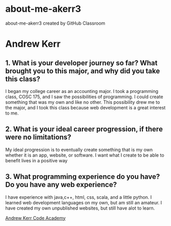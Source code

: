 # about-me-akerr3
about-me-akerr3 created by GitHub Classroom
# Andrew Kerr
## 1. What is your developer journey so far? What brought you to this major, and why did you take this class?
I began my college career as an accounting major. I took a programming class, COSC 175, and I saw the possibilities of programming. I could
create something that was my own and like no other. This possibility drew me to the major, and I took this class because web development is
a great interest to me. 
## 2. What is your ideal career progression, if there were no limitations?
My ideal progression is to eventually create something that is my own whether it is an app, website, or software. I want what I create to 
be able to benefit lives in a positive way
## 3. What programming experience do you have? Do you have any web experience?
I have experience with java,c++, html, css, scala, and a little python. I learned web development languages on my own, but am still an
amateur. I have created my own unpublished websites, but still have alot to learn. 

[Andrew Kerr Code Academy](https://devhints.io/markdown)
